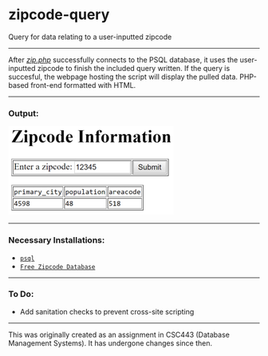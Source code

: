 # zipcode-query
Query for data relating to a user-inputted zipcode

---

After [*zip.php*](https://github.com/magarenzo/zipcode-query/blob/master/zip.php) successfully connects to the PSQL database, it uses the user-inputted zipcode to finish the included query written. If the query is succesful, the webpage hosting the script will display the pulled data. PHP-based front-end formatted with HTML. 

---

<h3>Output:</h3>

![](https://github.com/magarenzo/zipcode-query/blob/master/screenshots/query.png)

---

<h3>Necessary Installations:</h3>

* [`psql`](https://help.ubuntu.com/lts/serverguide/postgresql.html)
* [`Free Zipcode Database`](http://federalgovernmentzipcodes.us/)

---

<h3>To Do:</h3>

* Add sanitation checks to prevent cross-site scripting

---

This was originally created as an assignment in CSC443 (Database Management Systems). It has undergone changes since then.
